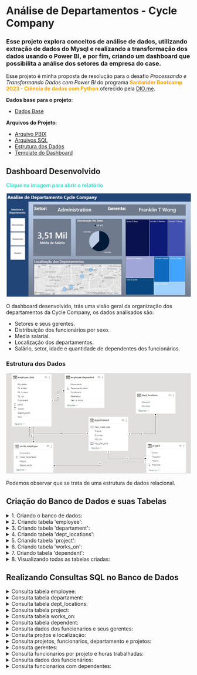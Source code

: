 # Análise de Departamentos - Cycle Company

### Esse projeto explora conceitos de análise de dados, utilizando extração de dados do Mysql e realizando a transformação dos dados usando o Power BI, e por fim, criando um dashboard que possibilita a análise dos setores da empresa do case. 

Esse projeto é minha proposta de resolução para o desafio *Processando e Transformando Dados com Power BI* do programa **<span style="color:orange">Santander Bootcamp 2023 - Ciência de dados com Python</span>** oferecido pela [DIO.me](https://web.dio.me/).

**Dados base para o projeto**:

- [Dados Base](https://github.com/julianazanelatto/power_bi_analyst/tree/main/Módulo%203/Desafio%20de%20Projeto)


**Arquivos do Projeto**:
 - [Arquivo PBIX](./relatorio_powerbi/)
 - [Arquivos SQL](./scripts_sql/)
 - [Estrutura dos Dados](./scripts_sql/esquema_relacional_bd.jpg)
 - [Template do Dashboard](./template/layout.png)

 ## Dashboard Desenvolvido
**<span style="color:turquoise">Clique na imagem para abrir o relatório</span>**

 [<img src='./template/relatorio.jpg'>](https://app.powerbi.com/view?r=eyJrIjoiZGVmMDhlYjgtYzQ4YS00NTE1LWE1YWYtMzhkOTg4OWM3MGNkIiwidCI6ImMxNDA5NGQwLTA0ZTMtNGM2YS1iMTM0LTg4ZTUxZDMwOWZmYyJ9)

O dashboard desenvolvido, trás uma visão geral da organização dos departamentos da Cycle Company, os dados análisados são:

- Setores e seus gerentes.
- Distribuição dos funcionários por sexo.
- Media salarial.
- Localização dos departamentos.
- Salário, setor, idade e quantidade de dependentes dos funcionários.

### Estrutura dos Dados

<img src='./scripts_sql/esquema_relacional_bd.jpg'>

Podemos observar que se trata de uma estrutura de dados relacional.


## Criação do Banco de Dados e suas Tabelas


<details>
<summary>1. Criando o banco de dados:</summary>

```
create schema if not exists company_cycle_employee;

use company_cycle_employee;
```
</details>

<details>
<summary>2. Criando tabela 'employee':</summary>

```
CREATE TABLE employee(
Fname varchar(15) not null,
Minit char,
Lname varchar(15) not null,
Ssn char(9) not null, 
Bdate date,
Address varchar(30),
Sex char,
Salary decimal(10,2),
Super_ssn char(9),
Dno int not null default 1,
constraint chk_salary_employee check (Salary> 2000.0),
constraint pk_employee primary key(Ssn)
);
```
</details>

<details>
<summary>3. Criando tabela 'departament':</summary>

```
create table departament(
Dname varchar(15) not null,
Dnumber int not null,
Mgr_ssn char(9) not null,
Mgr_start_date date, 
Dept_create_date date,
constraint chk_date_dept check (Dept_create_date < Mgr_start_date),
constraint pk_dept primary key (Dnumber),
constraint unique_name_dept unique(Dname),
foreign key (Mgr_ssn) references employee(Ssn),
constraint fk_dept foreign key(Mgr_ssn) references employee(Ssn)
on update cascade
);
```
</details>

<details>
<summary>4. Criando tabela 'dept_locations':</summary>

```
create table dept_locations(
Dnumber int not null,
Dlocation varchar(15) not null,
constraint pk_dept_locations primary key (Dnumber, Dlocation),
constraint fk_dept_locations foreign key (Dnumber) references departament(Dnumber)
on delete cascade
on update cascade
);
```
</details>

<details>
<summary>5. Criando tabela 'project':</summary>

```
create table project(
Pname varchar(15) not null,
Pnumber int not null,
Plocation varchar(15),
Dnum int not null,
primary key (Pnumber),
constraint unique_project unique (Pname),
constraint fk_project foreign key (Dnum) references departament(Dnumber)
);
```
</details>

<details>
<summary>6. Criando tabela 'works_on':</summary>

```
create table works_on(
Essn char(9) not null,
Pno int not null,
Hours decimal(3,1) not null,
primary key (Essn, Pno),
constraint fk_employee_works_on foreign key (Essn) references employee(Ssn),
constraint fk_project_works_on foreign key (Pno) references project(Pnumber)
);
```
</details>

<details>
<summary>7. Criando tabela 'dependent':</summary>

```
create table dependent(
Essn char(9) not null,
Dependent_name varchar(15) not null,
Sex char,
Bdate date,
Relationship varchar(8),
primary key (Essn, Dependent_name),
constraint fk_dependent foreign key (Essn) references employee(Ssn)
);
```
</details>

<details>
<summary>8. Visualizando todas as tabelas criadas:</summary>

```
show tables;
```
</details>

## Realizando Consultas SQL no Banco de Dados


<details>
<summary>Consulta tabela employee:</summary>

``` 
select * from employee;
```
</details>

<details>
<summary>Consulta tabela departament:</summary>

``` 
select * from departament;
```
</details>

<details>
<summary>Consulta tabela dept_locations:</summary>

``` 
select * from dept_locations;
```
</details>

<details>
<summary>Consulta tabela project:</summary>

``` 
select * from project;
```
</details>

<details>
<summary>Consulta tabela works_on:</summary>

``` 
select * from works_on;
```
</details>

<details>
<summary>Consulta tabela dependent:</summary>

``` 
select * from dependent;
```
</details>


<details>
<summary>Consulta dados dos funcionarios e seus gerentes:</summary>

``` 
select
    concat(e.Fname, ' ', e.Minit, ' ', e.Lname) as Funcionarios,
	e.Ssn as Funcionarios_Ssn,
    (timestampdiff(year, e.Bdate, current_date())) as Gerentes,
    e.Address as Funcionarios_endereco,
    e.Sex as Funcionarios_Sexo,
    e.Salary as Funcionarios_Salario,
    concat(m.Fname, ' ', m.Minit, ' ', m.Lname) as Gerentes,
    d.Dname as Departamentos
from employee e
inner join departament d on e.Dno = d.Dnumber
left join employee m on e.Super_ssn = m.Ssn; 
```
</details>


<details>
<summary>Consulta projtos e localização:</summary>

``` 
select 
	Essn, Pno, Hours, Pname, Plocation 
from works_on, project 
where Pnumber = Pno;
```
</details>

<details>
<summary>Consulta projetos, funcionarios, departamento e projetos:</summary>

``` 
select 
    concat(f.Fname, ' ', f.Minit, '. ', f.Lname) AS Gerentes,
    concat(g.Fname, ' ', g.Minit, '. ', g.Lname) AS Funcionarios,
    d.Dname AS Departamento,
    p.Pname as Projeto
from employee f
inner join employee g ON f.Ssn = g.Super_ssn
inner join departament d ON d.Mgr_ssn = f.Ssn
inner join project p on p.Dnum = f.Dno;
```
</details>


<details>
<summary>Consulta gerentes:</summary>

``` 
select 
	concat(e.Fname,' ',e.Minit,'. ',e.Lname) as Gerentes
from employee e
inner join departament d on e.Ssn = d.Mgr_ssn;
```
</details>


<details>
<summary>Consulta funcionarios por projeto e horas trabalhadas:</summary>

``` 
select
	Ssn as Seguro_social,
    concat(Fname,' ', Minit, '. ', Lname) as Funcionario,
    Pname as Projeto,
	Hours as Horas_trabalhadas
from works_on, employee, project
where Essn = Ssn and Pnumber = Pno;
```
</details>


<details>
<summary>Consulta dados dos funcionários:</summary>

``` 
select 
	Ssn as Seguro_social,
    concat(Fname,' ',Minit, '. ', Lname) as Funcionario,
	Sex as Sexo,
    (timestampdiff(year, Bdate, current_date())) as Idade, 
    Salary as Salario,
	substring_index(substring_index(Address, '-', 1), '-', -1) as Ed_numero,
	If(  length(Address) - length(replace(Address, '-', ''))>1,  
	substring_index(substring_index(Address, '-', 2), '-', -1) ,NULL) as Ed_rua,
	substring_index(substring_index(Address, '-', 3), '-', -1) as Ed_cidade,
	substring_index(substring_index(Address, '-', 4), '-', -1) as Ed_estado
from employee;
```
</details>


<details>
<summary>Consulta funcionarios com dependentes:</summary>

``` 
 select
	Essn as Seguro_social,
	concat(Fname, ' ', Minit,' ', Lname) as Funcionario,
	Dependent_name as Dependente,
	Relationship as Parentesco,
	(timestampdiff(year, d.Bdate, current_date())) as Dependente_idade 
 from employee, dependent d
 where Essn = Ssn;
```
</details>
